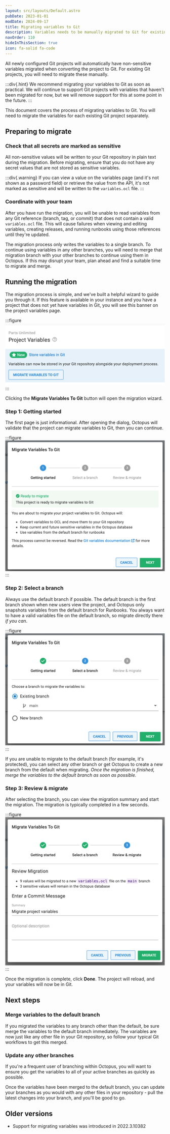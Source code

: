 ```yaml
---
layout: src/layouts/Default.astro
pubDate: 2023-01-01
modDate: 2024-09-17
title: Migrating variables to Git
description: Variables needs to be manually migrated to Git for existing projects
navOrder: 110
hideInThisSection: true
icon: fa-solid fa-code
---
```


All newly configured Git projects will automatically have non-sensitive variables migrated when converting the project to Git. For existing Git projects, you will need to migrate these manually.

:::div{.hint}
We recommend migrating your variables to Git as soon as practical. We will continue to support Git projects with variables that haven't been migrated for now, but we will remove support for this at some point in the future.
:::

This document covers the process of migrating variables to Git. You will need to migrate the variables for each existing Git project separately.

## Preparing to migrate

### Check that all secrets are marked as sensitive

All non-sensitive values will be written to your Git repository in plain text during the migration. Before migrating, ensure that you do not have any secret values that are not stored as sensitive variables.


:::div{.warning}
If you can view a value on the variables page (and it's not shown as a password field) or retrieve the value from the API, it's not marked as sensitive and will be written to the `variables.ocl` file.
:::

### Coordinate with your team

After you have run the migration, you will be unable to read variables from any Git reference (branch, tag, or commit) that does not contain a valid `variables.ocl` file. This will cause failures when viewing and editing variables, creating releases, and running runbooks using those references until they're updated.

The migration process only writes the variables to a single branch. To continue using variables in any other branches, you will need to merge that migration branch with your other branches to continue using them in Octopus. If this may disrupt your team, plan ahead and find a suitable time to migrate and merge.

## Running the migration

The migration process is simple, and we've built a helpful wizard to guide you through it. If this feature is available in your instance and you have a project that does not yet have variables in Git, you will see this banner on the project variables page.

:::figure
![Screenshot of banner on Octopus project variables page with title Store variables in Git, and a migrate variables to Git button](/docs/projects/version-control/converting/git-variables-migrator-banner.png)
:::

Clicking the **Migrate Variables To Git** button will open the migration wizard.

### Step 1: Getting started

The first page is just informational. After opening the dialog, Octopus will validate that the project can migrate variables to Git, then you can continue.

:::figure
![Screenshot of page 1 (getting started) on Git variables migration wizard](/docs/projects/version-control/converting/git-variables-migrator-page-1.png)
:::

### Step 2: Select a branch

Always use the default branch if possible. The default branch is the first branch shown when new users view the project, and Octopus only snapshots variables from the default branch for Runbooks. You always want to have a valid variables file on the default branch, so migrate directly there _if you can_.

:::figure
![Screenshot of page 2 (branch selection) on Git variables migration wizard, with existing branch 'main' selected](/docs/projects/version-control/converting/git-variables-migrator-page-2-existing.png)
:::

If you are unable to migrate to the default branch (for example, it's protected), you can select any other branch or get Octopus to create a new branch from the default when migrating. _Once the migration is finished, merge the variables to the default branch as soon as possible._

### Step 3: Review & migrate

After selecting the branch, you can view the migration summary and start the migration. The migration is typically completed in a few seconds.

:::figure
![Screenshot of page 3 (review and migrate) on Git variables migration wizard, showing 9 values will be migrated to a new variables.ocl file on the main branch, and 3 sensitive values will remain in the database. Commit message populated with 'Migrate project variables'](/docs/projects/version-control/converting/git-variables-migrator-page-3.png)
:::

Once the migration is complete, click **Done**. The project will reload, and your variables will now be in Git.

## Next steps

### Merge variables to the default branch

If you migrated the variables to any branch other than the default, be sure merge the variables to the default branch immediately. The variables are now just like any other file in your Git repository, so follow your typical Git workflows to get this merged.

### Update any other branches

If you're a frequent user of branching within Octopus, you will want to ensure you get the variables to all of your active branches as quickly as possible.

Once the variables have been merged to the default branch, you can update your branches as you would with any other files in your repository - pull the latest changes into your branch, and you'll be good to go.

## Older versions

- Support for migrating variables was introduced in 2022.3.10382
